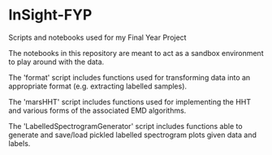 # InSight-FYP
Scripts and notebooks used for my Final Year Project 


The notebooks in this repository are meant to act as a sandbox environment to play around with the data. 

The 'format' script includes functions used for transforming data into an appropriate format (e.g. extracting labelled samples).

The 'marsHHT' script includes functions used for implementing the HHT and various forms of the associated EMD algorithms.

The 'LabelledSpectrogramGenerator' script includes functions able to generate and save/load pickled labelled spectrogram plots given data and labels.
